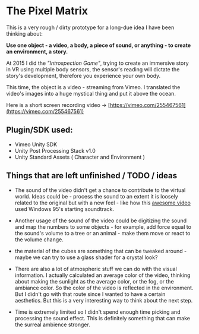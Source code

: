 The Pixel Matrix
==========================


This is a very rough / dirty prototype for a long-due idea I have been thinking about:

__Use one object - a video, a body, a piece of sound, or anything - to create an environment, a story.__

At 2015 I did the _"Introspection Game"_, trying to create an immersive story in VR using multiple body sensors, the sensor's reading will dictate the story's development, therefore you experience your own body.

This time, the object is a video - streaming from Vimeo. I translated the video's images into a huge mystical thing and put it above the ocean. 

Here is a short screen recording video -> [https://vimeo.com/255467561](https://vimeo.com/255467561)

## Plugin/SDK used:

- Vimeo Unity SDK
- Unity Post Processing Stack v1.0
- Unity Standard Assets ( Character and Environment )


## Things that are left unfinished / TODO / ideas

- The sound of the video didn't get a chance to contribute to the virtual world. Ideas could be - process the sound to an extent it is loosely related to the original but with a new feel - like how this [awesome video](https://vimeo.com/190063150) used Windows 95's starting soundtrack.

- Another usage of the sound of the video could be digitizing the sound and map the numbers to some objects - for example, add force equal to the sound's volume to a tree or an animal - make them move or react to the volume change.
- the material of the cubes are something that can be tweaked around - maybe we can try to use a glass shader for a crystal look?

- There are also a lot of atmospheric stuff we can do with the visual information. I actually calculated an average color of the video, thinking about making the sunlight as the average color, or the fog, or the ambiance color. So the color of the video is reflected in the environment. But I didn't go with that route since I wanted to have a certain aesthetics. But this is a very interesting way to think about the next step.

- Time is extremely limited so I didn't spend enough time picking and processing the sound effect. This is definitely something that can make the surreal ambience stronger.


















